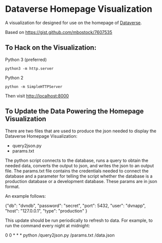 # Dataverse Homepage Visualization

A visualization for designed for use on the homepage of [Dataverse](https://www.github.com/iqss/dataverse).

Based on https://gist.github.com/mbostock/7607535

## To Hack on the Visualization:

Python 3 (preferred)

    python3 -m http.server

Python 2

    python -m SimpleHTTPServer

Then visit <http://localhost:8000>

## To Update the Data Powering the Homepage Visualization

There are two files that are used to produce the json needed to display the Dataverse Homepage Visualization:

- query2json.py
- params.txt

The python script connects to the database, runs a query to obtain the needed data, converts the output to json, and writes the json to an output file. The params.txt file contains the credentials needed to connect the database and a parameter for telling the script whether the database is a production database or a development database. These params are in json format.

An example follows:

{"db": "dvndb",
 "password": "secret",
 "port": 5432,
 "user": "dvnapp",
 "host": "127.0.0.1",
 "type": "production"
}

This update should be run periodically to refresh to data. For example, to run the command every night at midnight:

0 0 * * * python <scriptdir>/query2json.py <paramsdir>/params.txt <datadir>/data.json